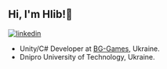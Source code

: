 ## Hi, I'm Hlib!👋  
[![linkedin](https://img.shields.io/badge/linkedin-0A66C2?style=for-the-badge&logo=linkedin&logoColor=white)](https://www.linkedin.com/in/hlib-monastyrov-a61b24251/)

- Unity/C# Developer at [BG-Games](https://github.com/Studio-BG-Games), Ukraine. 
- Dnipro University of Technology, Ukraine. 

